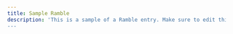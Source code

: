 ```yaml
---
title: Sample Ramble
description: 'This is a sample of a Ramble entry. Make sure to edit this template for every new article. This is just being used to quickly copy/paste the ramble details for the rambles/index page.
---
```

